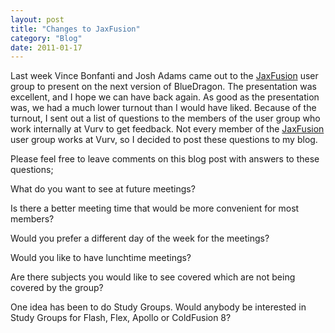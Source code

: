 ```yaml
---
layout: post
title: "Changes to JaxFusion"
category: "Blog"
date: 2011-01-17
---
```



Last week Vince Bonfanti and Josh Adams came out to the [JaxFusion](http://www.jaxfusion.org) user group to present on the next version of BlueDragon. The presentation was excellent, and I hope we can have back again. As good as the presentation was, we had a much lower turnout than I would have liked. Because of the turnout, I sent out a list of questions to the members of the user group who work internally at Vurv to get feedback. Not every member of the [JaxFusion](http://www.jaxfusion.org) user group works at Vurv, so I decided to post these questions to my blog.

Please feel free to leave comments on this blog post with answers to these questions;

What do you want to see at future meetings? 

Is there a better meeting time that would be more convenient for most members? 

Would you prefer a different day of the week for the meetings?

Would you like to have lunchtime meetings?

Are there subjects you would like to see covered which are not being covered by the group?

One idea has been to do Study Groups. Would anybody be interested in Study Groups for Flash, Flex, Apollo or ColdFusion 8?